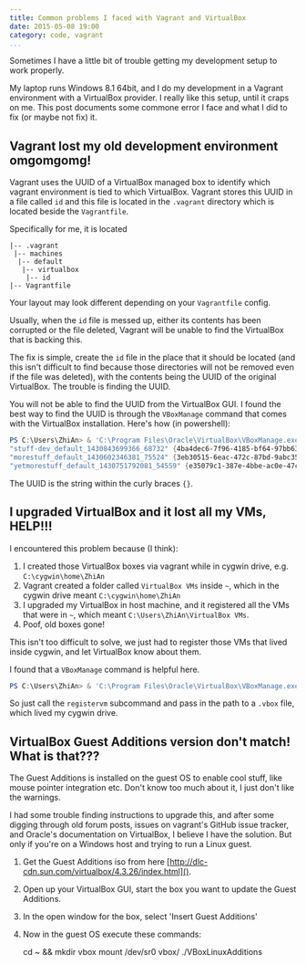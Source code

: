 ```yaml
---
title: Common problems I faced with Vagrant and VirtualBox
date: 2015-05-08 19:00
category: code, vagrant
...
```


Sometimes I have a little bit of trouble getting my development setup to work properly.

My laptop runs Windows 8.1 64bit, and I do my development in a Vagrant environment with a VirtualBox provider.
I really like this setup, until it craps on me. This post documents some commone error I face and what I did to fix (or maybe not fix) it.

Vagrant lost my old development environment omgomgomg!
-----------------------------------------------------

Vagrant uses the UUID of a VirtualBox managed box to identify which vagrant environment is tied to which VirtualBox.
Vagrant stores this UUID in a file called `id` and this file is located in the `.vagrant` directory which is located beside the `Vagrantfile`.

Specifically for me, it is located

```
|-- .vagrant
 |-- machines
  |-- default
   |-- virtualbox
    |-- id
|-- Vagrantfile
```

Your layout may look different depending on your `Vagrantfile` config.

Usually, when the `id` file is messed up, either its contents has been corrupted or the file deleted, Vagrant will be unable to find the VirtualBox that is backing this.

The fix is simple, create the `id` file in the place that it should be located (and this isn't difficult to find because those directories will not be removed even if the file was deleted), with the contents being the UUID of the original VirtualBox. The trouble is finding the UUID.

You will not be able to find the UUID from the VirtualBox GUI. I found the best way to find the UUID is through the `VBoxManage` command that comes with the VirtualBox installation. Here's how (in powershell):

```powershell
PS C:\Users\ZhiAn> & 'C:\Program Files\Oracle\VirtualBox\VBoxManage.exe' list vms
"stuff-dev_default_1430843699366_68732" {4ba4dec6-7f96-4185-bf64-97bb6334c090}
"morestuff_default_1430602346381_75524" {3eb30515-6eac-472c-87bd-9abc3503031b}
"yetmorestuff_default_1430751792081_54559" {e35079c1-387e-4bbe-ac0e-47ce139fee7d}
```

The UUID is the string within the curly braces `{}`.

I upgraded VirtualBox and it lost all my VMs, HELP!!!
-----------------------------------------------------

I encountered this problem because (I think):

1. I created those VirtualBox boxes via vagrant while in cygwin drive, e.g. `C:\cygwin\home\ZhiAn`
2. Vagrant created a folder called `VirtualBox VMs` inside `~`, which in the cygwin drive meant `C:\cygwin\home\ZhiAn`
3. I upgraded my VirtualBox in host machine, and it registered all the VMs that were in `~`, which meant `C:\Users\ZhiAn\VirtualBox VMs`.
4. Poof, old boxes gone!

This isn't too difficult to solve, we just had to register those VMs that lived inside cygwin, and let VirtualBox know about them.

I found that a `VBoxManage` command is helpful here.

```powershell
PS C:\Users\ZhiAn> & 'C:\Program Files\Oracle\VirtualBox\VBoxManage.exe' registervm 'C:\cygwin\home\ZhiAn\VirtualBox VMs\box\box.vbox'
```

So just call the `registervm` subcommand and pass in the path to a `.vbox` file, which lived my cygwin drive.

VirtualBox Guest Additions version don't match! What is that???
---------------------------------------------------------------

The Guest Additions is installed on the guest OS to enable cool stuff, like mouse pointer integration etc. Don't know too much about it, I just don't like the warnings.

I had some trouble finding instructions to upgrade this, and after some digging through old forum posts, issues on vagrant's GitHub issue tracker, and Oracle's documentation on VirtualBox, I believe I have the solution. But only if you're on a Windows host and trying to run a Linux guest.

1. Get the Guest Additions iso from here [http://dlc-cdn.sun.com/virtualbox/4.3.26/index.html]().
2. Open up your VirtualBox GUI, start the box you want to update the Guest Additions.
3. In the open window for the box, select 'Insert Guest Additions'
4. Now in the guest OS execute these commands:

    cd ~ && mkdir vbox
    mount /dev/sr0 vbox/
    ./VBoxLinuxAdditions

